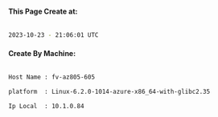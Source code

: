 
   
#### This Page Create at:

```bash

2023-10-23 - 21:06:01 UTC

```

#### Create By Machine:

```bash

Host Name : fv-az805-605

platform  : Linux-6.2.0-1014-azure-x86_64-with-glibc2.35

Ip Local  : 10.1.0.84

```

